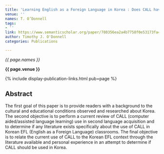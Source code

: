 ```yaml
---
title: 'Learning English as a Foreign Language in Korea : Does CALL have a place ?'
venue: ''
names: T. O’Donnell
tags:
- ''
link: https://www.semanticscholar.org/paper/780356ea2a4b7758f0e53173fa44357ab2ccb592
author: Timothy J. O'Donnell
categories: Publications

---
```


*{{ page.names }}*

**{{ page.venue }}**

{% include display-publication-links.html pub=page %}

## Abstract

The first goal of this paper is to provide readers with a background to the cultural and educational conditions observed and researched about Korea. The second objective is to perform a current review of CALL (computer aided/assisted language learning) use in second language acquisition and to determine if any literature exists specifically about the use of CALL in Korean EFL (English as a Foreign Language) classrooms. The final objective is to relate the current use of CALL to the Korean EFL context through the literature available and personal experience in an attempt to determine if CALL should be used in Korea.
